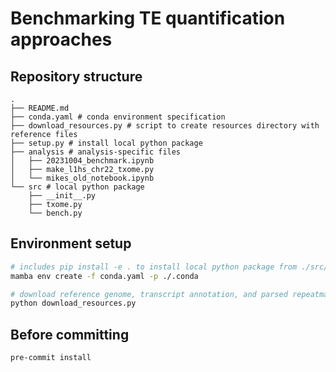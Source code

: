 # Benchmarking TE quantification approaches

## Repository structure

```
.
├── README.md
├── conda.yaml # conda environment specification
├── download_resources.py # script to create resources directory with reference files
├── setup.py # install local python package
├── analysis # analysis-specific files
│   ├── 20231004_benchmark.ipynb
│   ├── make_l1hs_chr22_txome.py
│   └── mikes_old_notebook.ipynb
└── src # local python package
    ├── __init__.py
    ├── txome.py
    └── bench.py
```

## Environment setup

```bash
# includes pip install -e . to install local python package from ./src/
mamba env create -f conda.yaml -p ./.conda

# download reference genome, transcript annotation, and parsed repeatmasker annotation
python download_resources.py
```

## Before committing

```bash
pre-commit install
```
